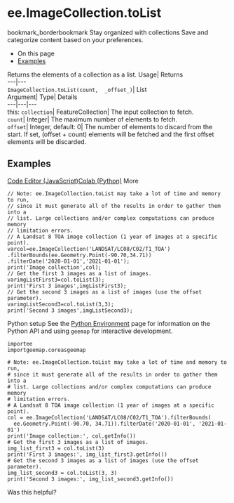  
#  ee.ImageCollection.toList 
bookmark_borderbookmark Stay organized with collections  Save and categorize content based on your preferences.
  * On this page
  * [Examples](https://developers.google.com/earth-engine/apidocs/ee-imagecollection-tolist#examples)


Returns the elements of a collection as a list. 
Usage| Returns  
---|---  
`ImageCollection.toList(count,  _offset_)`| List  
Argument| Type| Details  
---|---|---  
this: `collection`| FeatureCollection| The input collection to fetch.  
`count`| Integer| The maximum number of elements to fetch.  
`offset`| Integer, default: 0| The number of elements to discard from the start. If set, (offset + count) elements will be fetched and the first offset elements will be discarded.  
## Examples
[Code Editor (JavaScript)](https://developers.google.com/earth-engine/apidocs/ee-imagecollection-tolist#code-editor-javascript-sample)[Colab (Python)](https://developers.google.com/earth-engine/apidocs/ee-imagecollection-tolist#colab-python-sample) More
```
// Note: ee.ImageCollection.toList may take a lot of time and memory to run,
// since it must generate all of the results in order to gather them into a
// list. Large collections and/or complex computations can produce memory
// limitation errors.
// A Landsat 8 TOA image collection (1 year of images at a specific point).
varcol=ee.ImageCollection('LANDSAT/LC08/C02/T1_TOA')
.filterBounds(ee.Geometry.Point(-90.70,34.71))
.filterDate('2020-01-01','2021-01-01');
print('Image collection',col);
// Get the first 3 images as a list of images.
varimgListFirst3=col.toList(3);
print('First 3 images',imgListFirst3);
// Get the second 3 images as a list of images (use the offset parameter).
varimgListSecond3=col.toList(3,3);
print('Second 3 images',imgListSecond3);
```
Python setup
See the [ Python Environment](https://developers.google.com/earth-engine/guides/python_install) page for information on the Python API and using `geemap` for interactive development.
```
importee
importgeemap.coreasgeemap
```
```
# Note: ee.ImageCollection.toList may take a lot of time and memory to run,
# since it must generate all of the results in order to gather them into a
# list. Large collections and/or complex computations can produce memory
# limitation errors.
# A Landsat 8 TOA image collection (1 year of images at a specific point).
col = ee.ImageCollection('LANDSAT/LC08/C02/T1_TOA').filterBounds(
  ee.Geometry.Point(-90.70, 34.71)).filterDate('2020-01-01', '2021-01-01')
print('Image collection:', col.getInfo())
# Get the first 3 images as a list of images.
img_list_first3 = col.toList(3)
print('First 3 images:', img_list_first3.getInfo())
# Get the second 3 images as a list of images (use the offset parameter).
img_list_second3 = col.toList(3, 3)
print('Second 3 images:', img_list_second3.getInfo())
```

Was this helpful?
